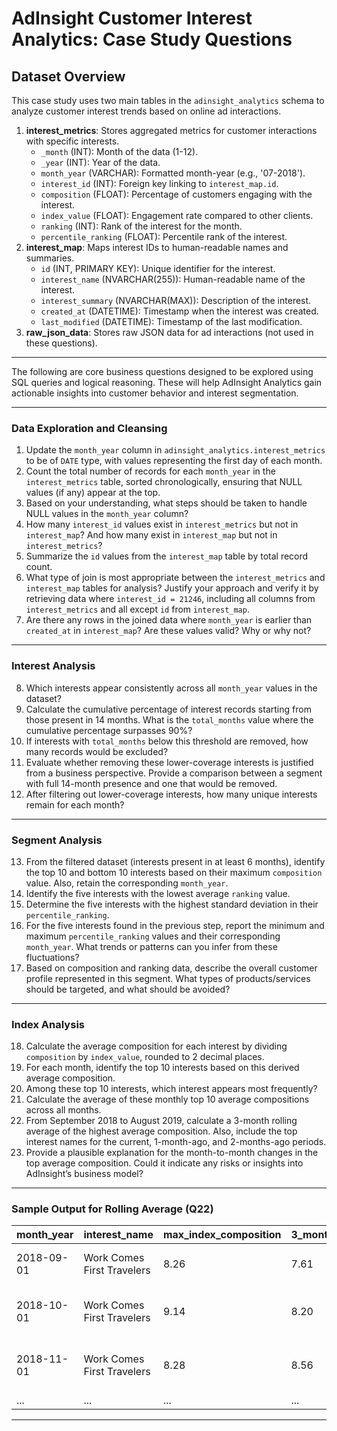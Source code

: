 
# AdInsight Customer Interest Analytics: Case Study Questions

## Dataset Overview
This case study uses two main tables in the `adinsight_analytics` schema to analyze customer interest trends based on online ad interactions.

1. **interest_metrics**: Stores aggregated metrics for customer interactions with specific interests.
   - `_month` (INT): Month of the data (1-12).
   - `_year` (INT): Year of the data.
   - `month_year` (VARCHAR): Formatted month-year (e.g., '07-2018').
   - `interest_id` (INT): Foreign key linking to `interest_map.id`.
   - `composition` (FLOAT): Percentage of customers engaging with the interest.
   - `index_value` (FLOAT): Engagement rate compared to other clients.
   - `ranking` (INT): Rank of the interest for the month.
   - `percentile_ranking` (FLOAT): Percentile rank of the interest.
2. **interest_map**: Maps interest IDs to human-readable names and summaries.
   - `id` (INT, PRIMARY KEY): Unique identifier for the interest.
   - `interest_name` (NVARCHAR(255)): Human-readable name of the interest.
   - `interest_summary` (NVARCHAR(MAX)): Description of the interest.
   - `created_at` (DATETIME): Timestamp when the interest was created.
   - `last_modified` (DATETIME): Timestamp of the last modification.
3. **raw_json_data**: Stores raw JSON data for ad interactions (not used in these questions).


---



The following are core business questions designed to be explored using SQL queries and logical reasoning. These will help AdInsight Analytics gain actionable insights into customer behavior and interest segmentation.

---

### Data Exploration and Cleansing

1. Update the `month_year` column in `adinsight_analytics.interest_metrics` to be of `DATE` type, with values representing the first day of each month.
2. Count the total number of records for each `month_year` in the `interest_metrics` table, sorted chronologically, ensuring that NULL values (if any) appear at the top.
3. Based on your understanding, what steps should be taken to handle NULL values in the `month_year` column?
4. How many `interest_id` values exist in `interest_metrics` but not in `interest_map`? And how many exist in `interest_map` but not in `interest_metrics`?
5. Summarize the `id` values from the `interest_map` table by total record count.
6. What type of join is most appropriate between the `interest_metrics` and `interest_map` tables for analysis? Justify your approach and verify it by retrieving data where `interest_id = 21246`, including all columns from `interest_metrics` and all except `id` from `interest_map`.
7. Are there any rows in the joined data where `month_year` is earlier than `created_at` in `interest_map`? Are these values valid? Why or why not?

---

### Interest Analysis

8. Which interests appear consistently across all `month_year` values in the dataset?
9. Calculate the cumulative percentage of interest records starting from those present in 14 months. What is the `total_months` value where the cumulative percentage surpasses 90%?
10. If interests with `total_months` below this threshold are removed, how many records would be excluded?
11. Evaluate whether removing these lower-coverage interests is justified from a business perspective. Provide a comparison between a segment with full 14-month presence and one that would be removed.
12. After filtering out lower-coverage interests, how many unique interests remain for each month?

---

### Segment Analysis

13. From the filtered dataset (interests present in at least 6 months), identify the top 10 and bottom 10 interests based on their maximum `composition` value. Also, retain the corresponding `month_year`.
14. Identify the five interests with the lowest average `ranking` value.
15. Determine the five interests with the highest standard deviation in their `percentile_ranking`.
16. For the five interests found in the previous step, report the minimum and maximum `percentile_ranking` values and their corresponding `month_year`. What trends or patterns can you infer from these fluctuations?
17. Based on composition and ranking data, describe the overall customer profile represented in this segment. What types of products/services should be targeted, and what should be avoided?

---

### Index Analysis

18. Calculate the average composition for each interest by dividing `composition` by `index_value`, rounded to 2 decimal places.
19. For each month, identify the top 10 interests based on this derived average composition.
20. Among these top 10 interests, which interest appears most frequently?
21. Calculate the average of these monthly top 10 average compositions across all months.
22. From September 2018 to August 2019, calculate a 3-month rolling average of the highest average composition. Also, include the top interest names for the current, 1-month-ago, and 2-months-ago periods.
23. Provide a plausible explanation for the month-to-month changes in the top average composition. Could it indicate any risks or insights into AdInsight’s business model?

---

### Sample Output for Rolling Average (Q22)

| month\_year | interest\_name             | max\_index\_composition | 3\_month\_moving\_avg | 1\_month\_ago                    | 2\_months\_ago                   |
| ----------- | -------------------------- | ----------------------- | --------------------- | -------------------------------- | -------------------------------- |
| 2018-09-01  | Work Comes First Travelers | 8.26                    | 7.61                  | Las Vegas Trip Planners: 7.21    | Las Vegas Trip Planners: 7.36    |
| 2018-10-01  | Work Comes First Travelers | 9.14                    | 8.20                  | Work Comes First Travelers: 8.26 | Las Vegas Trip Planners: 7.21    |
| 2018-11-01  | Work Comes First Travelers | 8.28                    | 8.56                  | Work Comes First Travelers: 9.14 | Work Comes First Travelers: 8.26 |
| ...         | ...                        | ...                     | ...                   | ...                              | ...                              |

---
